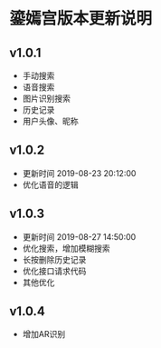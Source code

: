# 鎏嫣宫版本更新说明
## v1.0.1
* 手动搜索
* 语音搜索
* 图片识别搜索
* 历史记录
* 用户头像、昵称
## v1.0.2 
* 更新时间 2019-08-23 20:12:00
* 优化语音的逻辑
## v1.0.3 
* 更新时间 2019-08-27 14:50:00
* 优化搜索，增加模糊搜索 
* 长按删除历史记录 
* 优化接口请求代码 
* 其他优化
## v1.0.4
* 增加AR识别
